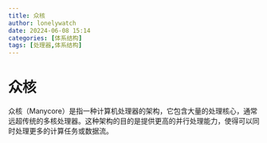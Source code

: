```yaml
---
title: 众核
author: lonelywatch
date: 20224-06-08 15:14
categories: [体系结构]
tags: [处理器,体系结构] 
---
```


# 众核

众核（Manycore）是指一种计算机处理器的架构，它包含大量的处理核心，通常远超传统的多核处理器。这种架构的目的是提供更高的并行处理能力，使得可以同时处理更多的计算任务或数据流。
